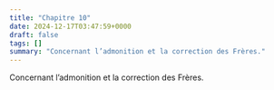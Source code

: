 ```yaml
---
title: "Chapitre 10"
date: 2024-12-17T03:47:59+0000
draft: false
tags: []
summary: "Concernant l’admonition et la correction des Frères."
---
```


Concernant l’admonition et la correction des Frères.
